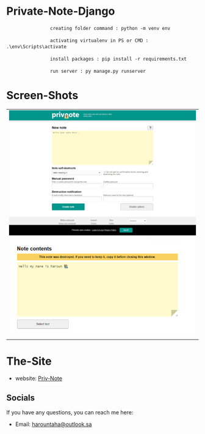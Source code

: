 # Private-Note-Django

                    creating folder command : python -m venv env
                    
                    activating virtualenv in PS or CMD : .\env\Scripts\activate
                    
                    install packages : pip install -r requirements.txt                    
                    
                    run server : py manage.py runserver

# Screen-Shots


<table> 
  
  <tr>
    <td> 
      <img src="https://github.com/HarounTaHa/Private-Note-Django/blob/master/screenshots/fronend.png"> </img>
    </td>
   </tr> 
   
   
  <tr>
    <td> 
      <img src="https://github.com/HarounTaHa/Private-Note-Django/blob/master/screenshots/input_message.png"> </img>
    </td>
  </tr> 

  
   
</table>

# The-Site
- website: [Priv-Note](https://privnote.com/)

## Socials

If you have any questions, you can reach me here:
- Email: harountaha@outlook.sa

